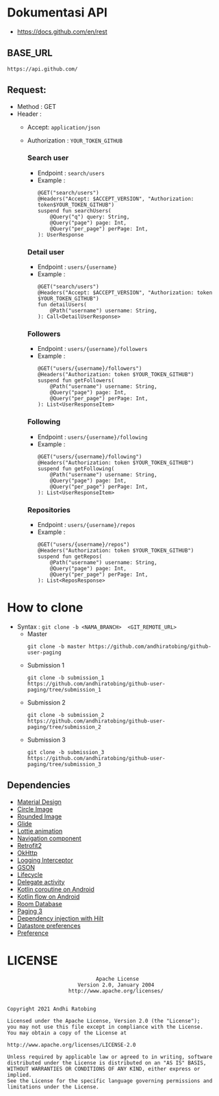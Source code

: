 # Dokumentasi API
 - https://docs.github.com/en/rest
 
## BASE_URL
  ``` https://api.github.com/ ```

## Request:

- Method : GET 
- Header :
  - Accept: `application/json`
  - Authorization : `YOUR_TOKEN_GITHUB`
    

    ### Search user
    - Endpoint : `search/users`
    - Example :
        ```
        @GET("search/users")
        @Headers("Accept: $ACCEPT_VERSION", "Authorization: token$YOUR_TOKEN_GITHUB")
        suspend fun searchUsers(
            @Query("q") query: String,
            @Query("page") page: Int,
            @Query("per_page") perPage: Int,
        ): UserResponse
        
        ```  
    
    ### Detail user
    - Endpoint : `users/{username}`
    - Example :
        ```
        @GET("search/users")
        @Headers("Accept: $ACCEPT_VERSION", "Authorization: token $YOUR_TOKEN_GITHUB")
        fun detailUsers(
            @Path("username") username: String,
        ): Call<DetailUserResponse>
        ```
    ### Followers
    - Endpoint : `users/{username}/followers`
    - Example : 
        ```
        @GET("users/{username}/followers")
        @Headers("Authorization: token $YOUR_TOKEN_GITHUB")
        suspend fun getFollowers(
            @Path("username") username: String,
            @Query("page") page: Int,
            @Query("per_page") perPage: Int,
        ): List<UserResponseItem>

    ### Following
    - Endpoint : `users/{username}/following`
    - Example :    
        ```
        @GET("users/{username}/following")
        @Headers("Authorization: token $YOUR_TOKEN_GITHUB")
        suspend fun getFollowing(
            @Path("username") username: String,
            @Query("page") page: Int,
            @Query("per_page") perPage: Int,
        ): List<UserResponseItem>

    ### Repositories
    - Endpoint : `users/{username}/repos`
    - Example :   
        ```
        @GET("users/{username}/repos")
        @Headers("Authorization: token $YOUR_TOKEN_GITHUB")
        suspend fun getRepos(
            @Path("username") username: String,
            @Query("page") page: Int,
            @Query("per_page") perPage: Int,
        ): List<ReposResponse>

# How to clone
- Syntax : ```git clone -b <NAMA_BRANCH>  <GIT_REMOTE_URL> ```
  - Master
    ```
    git clone -b master https://github.com/andhiratobing/github-user-paging
    ``` 
  - Submission 1
    ```
    git clone -b submission_1 https://github.com/andhiratobing/github-user-paging/tree/submission_1
    ```
  - Submission 2
    ```
    git clone -b submission_2 https://github.com/andhiratobing/github-user-paging/tree/submission_2
    ```
  - Submission 3
    ```
    git clone -b submission_3 https://github.com/andhiratobing/github-user-paging/tree/submission_3
    ```

## Dependencies

- [Material Design](https://material.io)
- [Circle Image](https://github.com/hdodenhof/CircleImageView)
- [Rounded Image](https://github.com/vinc3m1/RoundedImageView)
- [Glide](https://github.com/bumptech/glide)
- [Lottie animation](https://lottiefiles.com)
- [Navigation component](https://developer.android.com/guide/navigation/navigation-getting-started)
- [Retrofit2](https://square.github.io/retrofit)
- [OkHttp](https://square.github.io/okhttp)
- [Logging Interceptor](https://github.com/square/okhttp/tree/master/okhttp-logging-interceptor)
- [GSON](https://github.com/google/gson)
- [Lifecycle](https://developer.android.com/jetpack/androidx/releases/lifecycle)
- [Delegate activity](https://developer.android.com/jetpack/androidx/releases/activity)
- [Kotlin coroutine on Android](https://developer.android.com/kotlin/coroutines)
- [Kotlin flow on Android](https://developer.android.com/kotlin/flow)
- [Room Database](https://developer.android.com/jetpack/androidx/releases/room?gclid=EAIaIQobChMIh8PguPD68gIVTgwrCh1l9wL_EAAYASAAEgKh6PD_BwE&gclsrc=aw.ds)
- [Paging 3](https://developer.android.com/topic/libraries/architecture/paging/v3-overview)
- [Dependency injection with Hilt](https://developer.android.com/training/dependency-injection/hilt-android)
- [Datastore preferences](https://developer.android.com/topic/libraries/architecture/datastore)
- [Preference](https://developer.android.com/reference/android/preference/Preference)

# LICENSE

                                 Apache License
                           Version 2.0, January 2004
                        http://www.apache.org/licenses/
                        
                        
    Copyright 2021 Andhi Ratobing

    Licensed under the Apache License, Version 2.0 (the "License");
    you may not use this file except in compliance with the License.
    You may obtain a copy of the License at

    http://www.apache.org/licenses/LICENSE-2.0

    Unless required by applicable law or agreed to in writing, software
    distributed under the License is distributed on an "AS IS" BASIS,
    WITHOUT WARRANTIES OR CONDITIONS OF ANY KIND, either express or implied.
    See the License for the specific language governing permissions and
    limitations under the License.

